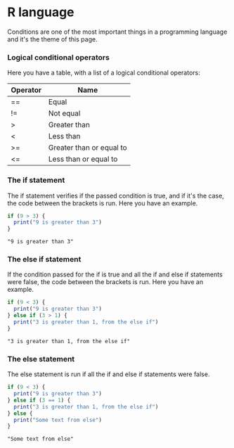 # R language

Conditions are one of the most important things in a programming language and it's the theme of this page.

### Logical conditional operators

Here you have a table, with a list of a logical conditional operators:

| Operator | Name |
|----------|------|
| == | Equal |
| != | Not equal |
| > | Greater than |
| < | Less than |
| >= | Greater than or equal to |
| <= | Less than or equal to |

### The if statement 

The if statement verifies if the passed condition is true, and if it's the case, the code between the brackets is run. Here you have an example.

```r
if (9 > 3) {
  print("9 is greater than 3")
}
```

```
"9 is greater than 3"
```

### The else if statement

If the condition passed for the if is true and all the if and else if statements were false, the code between the brackets is run. Here you have an example.

```r
if (9 < 3) {
  print("9 is greater than 3")
} else if (3 > 1) {
  print("3 is greater than 1, from the else if")
}
```

```
"3 is greater than 1, from the else if"
```

### The else statement

The else statement is run if all the if and else if statements were false.

```r
if (9 < 3) {
  print("9 is greater than 3")
} else if (3 == 1) {
  print("3 is greater than 1, from the else if")
} else {
  print("Some text from else")
}
```

```
"Some text from else"
```
